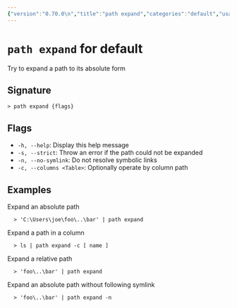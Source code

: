 ```yaml
---
{"version":"0.70.0\n","title":"path expand","categories":"default","usage":"Try to expand a path to its absolute form\n"}
---
```

<!-- THIS FILE IS GENERATED BY update_book_commands.cjs USING NUSHELL'S HELP COMMANDS.
REFRAIN FROM EDITING IT MANUALLY.-->
# <code>path expand</code> for default

<div class='command-title'>Try to expand a path to its absolute form</div>

## Signature

```> path expand {flags}```

## Flags

 * ```-h, --help```: Display this help message
 * ```-s, --strict```: Throw an error if the path could not be expanded
 * ```-n, --no-symlink```: Do not resolve symbolic links
 * ```-c, --columns <Table>```: Optionally operate by column path
## Examples

  Expand an absolute path
```shell
  > 'C:\Users\joe\foo\..\bar' | path expand
```
  Expand a path in a column
```shell
  > ls | path expand -c [ name ]
```
  Expand a relative path
```shell
  > 'foo\..\bar' | path expand
```
  Expand an absolute path without following symlink
```shell
  > 'foo\..\bar' | path expand -n
```


